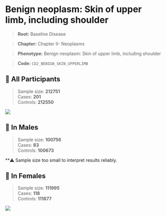# Benign neoplasm: Skin of upper limb, including shoulder

> **Root:** Baseline Disease  

> **Chapter:** Chapter II- Neoplasms  

> **Phenotype:** Benign neoplasm: Skin of upper limb, including shoulder  

> **Code:** `CD2_BENIGN_SKIN_UPPERLIMB`

## 🧪 All Participants  
> Sample size: **212751**  
> Cases: **201**  
> Controls: **212550**
<img src="/Disease/Figures/ALL/Baseline/CD2_BENIGN_SKIN_UPPERLIMB.png"/>
<CsvTable src="/Disease/Data/ALL/Baseline/LG_CD2_BENIGN_SKIN_UPPERLIMB.csv" label="🔍 View full results" />

## 👨 In Males  
> Sample size: **100756**  
> Cases: **83**  
> Controls: **100673**

**⚠️ Sample size too small to interpret results reliably.

## 👩 In Females  
> Sample size: **111995**  
> Cases: **118**  
> Controls: **111877**
<img src="/Disease/Figures/Female/Baseline/CD2_BENIGN_SKIN_UPPERLIMB.png"/>
<CsvTable src="/Disease/Data/Female/Baseline/LG_CD2_BENIGN_SKIN_UPPERLIMB.csv" label="🔍 View full results" />
